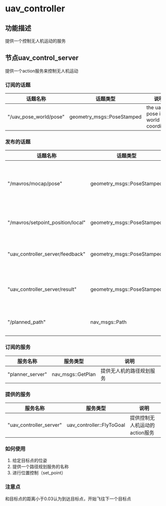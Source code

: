 uav_controller
========================

## 功能描述

提供一个控制无人机运动的服务

## 节点uav_control_server

提供一个action服务来控制无人机运动

### 订阅的话题

| 话题名称 | 话题类型 | 说明 |
|------------|------------|---------|
|"/uav_pose_world/pose" | geometry_msgs::PoseStamped | the uav pose in world coordinate

### 发布的话题

| 话题名称 | 话题类型 | 说明 |
|------------|------------|---------|
|"/mavros/mocap/pose" | geometry_msgs::PoseStamped | 发给px4飞控的,无人机在世界坐标系的位姿
|"/mavros/setpoint_position/local" | geometry_msgs::PoseStamped | 控制飞机要运动到的位姿
|"uav_controller_server/feedback" | geometry_msgs::PoseStamped | 无人机距离目标的距离
|"uav_controller_server/result" | geometry_msgs::PoseStamped | 控制结束后无人机距离目标的距离
|"/planned_path" | nav_msgs::Path | Real-time planned path


### 订阅的服务

| 服务名称 | 服务类型 | 说明 |
|------------|------------|---------|
|"planner_server" | nav_msgs::GetPlan | 提供无人机的路径规划服务

### 提供的服务

| 服务名称 | 服务类型 | 说明 |
|------------|------------|---------|
|"uav_controller_server" | uav_controller::FlyToGoal | 提供控制无人机运动的action服务

### 如何使用

1. 给定目标点的位姿
2. 提供一个路径规划服务的名称
3. 进行位置控制（set_point）

### 注意点
和目标点的距离小于0.03认为到达目标点，开始飞往下一个目标点
